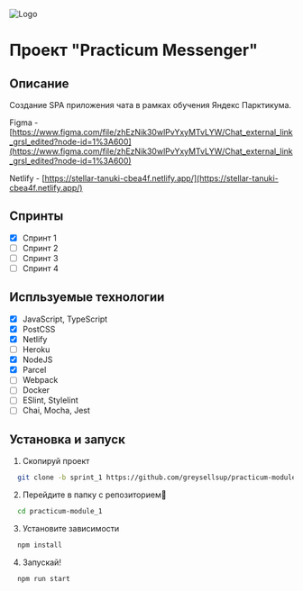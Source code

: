 ![Logo](http://dl3.joxi.net/drive/2022/09/30/0000/2738/10930/30/940ff12203.jpg)
# Проект "Practicum Messenger"

## Описание
Создание SPA приложения чата в рамках обучения Яндекс Парктикума.

Figma - [https://www.figma.com/file/zhEzNik30wlPvYxyMTvLYW/Chat_external_link_grsl_edited?node-id=1%3A600](https://www.figma.com/file/zhEzNik30wlPvYxyMTvLYW/Chat_external_link_grsl_edited?node-id=1%3A600)

Netlify - [https://stellar-tanuki-cbea4f.netlify.app/](https://stellar-tanuki-cbea4f.netlify.app/)

## Спринты
- [x] Спринт 1
- [ ] Спринт 2
- [ ] Спринт 3
- [ ] Спринт 4

## Испльзуемые технологии
- [x] JavaScript, TypeScript 
- [x] PostCSS
- [x] Netlify
- [ ] Heroku
- [x] NodeJS
- [x] Parcel
- [ ] Webpack
- [ ] Docker
- [ ] ESlint, Stylelint
- [ ] Chai, Mocha, Jest

## Установка и запуск
1. Скопируй проект

```bash
  git clone -b sprint_1 https://github.com/greysellsup/practicum-module_1.git
```

2. Перейдите в папку с репозиторием:feet:

```bash
  cd practicum-module_1
```

3. Установите зависимости

```bash
  npm install
```

4. Запускай!

```bash
  npm run start
```
